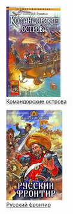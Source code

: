 ![](Командорские%20острова.jpg)  
[Командорские острова](Командорские%20острова)

![](Русский%20фронтир.jpg)  
[Русский фронтир](Русский%20фронтир)
